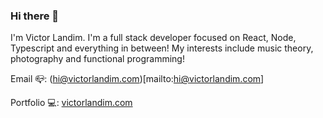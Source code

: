 ### Hi there 👀

I'm Victor Landim. I'm a full stack developer focused on React, Node, Typescript and everything in between! My interests include music theory, photography and functional programming!

Email 📪: (hi@victorlandim.com)[mailto:hi@victorlandim.com]

Portfolio 💻: [victorlandim.com](https://victorlandim.com)
